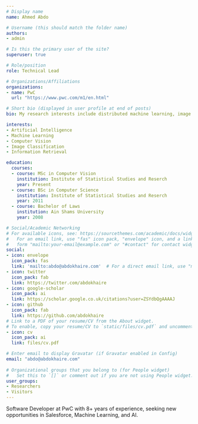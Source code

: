 ```yaml
---
# Display name
name: Ahmed Abdo

# Username (this should match the folder name)
authors:
- admin

# Is this the primary user of the site?
superuser: true

# Role/position
role: Technical Lead

# Organizations/Affiliations
organizations:
- name: PwC
  url: "https://www.pwc.com/m1/en.html"

# Short bio (displayed in user profile at end of posts)
bio: My research interests include distributed machine learning, image recognission and web development.

interests:
- Artificial Intelligence
- Machine Learning
- Computer Vision
- Image Classification
- Information Retrieval

education:
  courses:
  - course: MSc in Computer Vision
    institution: Institute of Statistical Studies and Reserch
    year: Present
  - course: BSc in Computer Science
    institution: Institute of Statistical Studies and Reserch
    year: 2011
  - course: Bachelor of Laws
    institution: Ain Shams University
    year: 2008

# Social/Academic Networking
# For available icons, see: https://sourcethemes.com/academic/docs/widgets/#icons
#   For an email link, use "fas" icon pack, "envelope" icon, and a link in the
#   form "mailto:your-email@example.com" or "#contact" for contact widget.
social:
- icon: envelope
  icon_pack: fas
  link: 'mailto:abdo@abdokhaire.com'  # For a direct email link, use "mailto:test@example.org".
- icon: twitter
  icon_pack: fab
  link: https://twitter.com/abdokhaire
- icon: google-scholar
  icon_pack: ai
  link: https://scholar.google.co.uk/citations?user=ZSYdbQgAAAAJ
- icon: github
  icon_pack: fab
  link: https://github.com/abdokhaire
# Link to a PDF of your resume/CV from the About widget.
# To enable, copy your resume/CV to `static/files/cv.pdf` and uncomment the lines below.  
- icon: cv
  icon_pack: ai
  link: files/cv.pdf

# Enter email to display Gravatar (if Gravatar enabled in Config)
email: "abdo@abdokhaire.com"
  
# Organizational groups that you belong to (for People widget)
#   Set this to `[]` or comment out if you are not using People widget.  
user_groups:
- Researchers
- Visitors
---
```


Software Developer at PwC with 8+ years of experience, seeking new opportunities in Salesforce, Machine Learning, and AI. 


